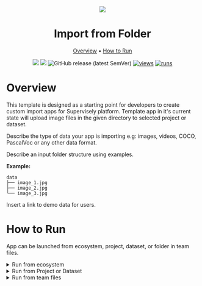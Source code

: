 <div align="center" markdown>

<img src="https://user-images.githubusercontent.com/48913536/206165736-f69b6b92-dd82-45d7-84d7-9812f2e84e63.png"/>

# Import from Folder

<p align="center">
  <a href="#Overview">Overview</a> •
  <a href="#How-to-Run">How to Run</a>
</p>

[![](https://img.shields.io/badge/supervisely-ecosystem-brightgreen)](https://ecosystem.supervise.ly/apps/supervisely-ecosystem/template-import-from-folder)
[![](https://img.shields.io/badge/slack-chat-green.svg?logo=slack)](https://supervise.ly/slack)
![GitHub release (latest SemVer)](https://img.shields.io/github/v/release/supervisely-ecosystem/template-import-from-folder)
[![views](https://app.supervise.ly/img/badges/views/supervisely-ecosystem/template-import-from-folder.png)](https://supervise.ly)
[![runs](https://app.supervise.ly/img/badges/runs/supervisely-ecosystem/template-import-from-folder.png)](https://supervise.ly)

</div>

# Overview

This template is designed as a starting point for developers to create custom import apps for Supervisely platform.
Template app in it's current state will upload image files in the given directory to selected project or dataset.

Describe the type of data your app is importing e.g: images, videos, COCO, PascalVoc or any other data format.

Describe an input folder structure using examples.

**Example:**

```text
data
├── image_1.jpg
├── image_2.jpg
└── image_3.jpg
```

Insert a link to demo data for users.

# How to Run

App can be launched from ecosystem, project, dataset, or folder in team files.

<details>
<summary>Run from ecosystem</summary>
<br>

Click `Run application` button on the right side of the app page. Modal window will be opened.

<div align="center">
  <img src="https://user-images.githubusercontent.com/48913536/206445665-625df23b-fa16-4c75-a8db-d62e8dae9941.png">
</div>

Choose folder to import in the modal window.

<div align="center">
  <img src="https://user-images.githubusercontent.com/48913536/206445670-d13ad1d2-e6a4-47a0-a729-eb898c28d650.png" width=60%/>
</div>

</details>

<details>
<summary open>Run from Project or Dataset</summary>
<br>

If you want to upload your data to existing Project or Dataset run the application from the context menu of the Project or Dataset.

<div align="center">
  <img src="https://user-images.githubusercontent.com/48913536/206445663-b04f2268-8da1-4f0d-b41a-f2d976431a47.png"/>
</div>

You can upload the folder to drag-and-drop field or you can click on the drag-and-drop field and choose folder from your computer in opened window.

<div align="center">
  <img src="https://user-images.githubusercontent.com/48913536/206445657-374aaa66-e568-4373-bf71-69a6f4f442a0.png" width=60%/>
</div>

</details>

<details>
<summary open>Run from team files</summary>
<br>

Run the application from the context menu of the folder (right mouse button) on Team Files page

<div align="center">
  <img src="https://user-images.githubusercontent.com/48913536/206445676-f5431916-c9d7-4aae-b75a-1a9e64c35767.png"/>
</div>

</details>
